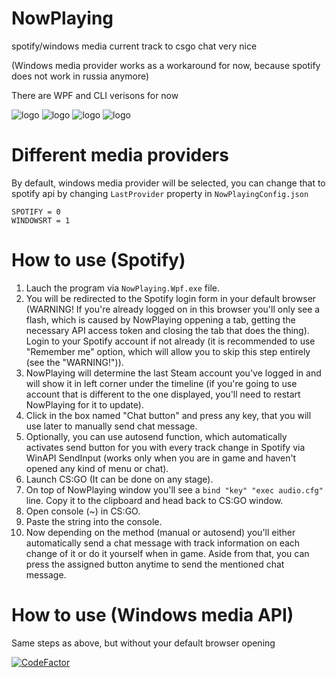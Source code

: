 # NowPlaying
spotify/windows media current track to csgo chat very nice

(Windows media provider works as a workaround for now, because spotify does not work in russia anymore)

There are WPF and CLI verisons for now

![logo](https://sun9-37.userapi.com/c206828/v206828168/126142/2QOY6DgGLtc.jpg)
![logo](https://sun9-31.userapi.com/gvhRYJeNLGwgAkdDtt4SxzB7yQpi0RxN4wl71A/X-iRumWHWwE.jpg)
![logo](https://sun9-20.userapi.com/impg/be4vbQOclPTLN9lkd0FbmBhewyBTWeaeu7WDiQ/hj9EHqnvKMw.jpg?size=497x109&quality=96&sign=dcdc7a481c51d0eb3f52e7ad28399827&type=album)
![logo](https://sun9-11.userapi.com/impg/ZLTktGxG3b9I8fFJHjwNOtn8VH_8QO55fWHdXA/G1mx2WUv3j8.jpg?size=478x49&quality=96&sign=cc1cebbf92ae2a9d087cca4885f3f1e9&type=album)

# Different media providers
By default, windows media provider will be selected, you can change that to spotify api by changing `LastProvider` property in `NowPlayingConfig.json`

```
SPOTIFY = 0
WINDOWSRT = 1
```

# How to use (Spotify)
1. Lauch the program via `NowPlaying.Wpf.exe` file.
2. You will be redirected to the Spotify login form in your default browser (WARNING! If you're already logged on in this browser you'll only see a flash, which is caused by NowPlaying oppening a tab, getting the necessary API access token and closing the tab that does the thing). Login to your Spotify account if not already (it is recommended to use "Remember me" option, which will allow you to skip this step entirely (see the "WARNING!")).
3. NowPlaying will determine the last Steam account you've logged in and will show it in left corner under the timeline (if you're going to use account that is different to the one displayed, you'll need to restart NowPlaying for it to update).
4. Click in the box named "Chat button" and press any key, that you will use later to manually send chat message.
5. Optionally, you can use autosend function, which automatically activates send button for you with every track change in Spotify via WinAPI SendInput (works only when you are in game and haven't opened any kind of menu or chat).
6. Launch CS:GO (It can be done on any stage).
7. On top of NowPlaying window you'll see a `bind "key" "exec audio.cfg"` line. Copy it to the clipboard and head back to CS:GO window.
8. Open console (~) in CS:GO.
9. Paste the string into the console.
10. Now depending on the method (manual or autosend) you'll either automatically send a chat message with track information on each change of it or do it yourself when in game. Aside from that, you can press the assigned button anytime to send the mentioned chat message.

# How to use (Windows media API)
Same steps as above, but without your default browser opening


[![CodeFactor](https://www.codefactor.io/repository/github/veselv2010/nowplaying/badge)](https://www.codefactor.io/repository/github/veselv2010/nowplaying)
